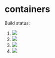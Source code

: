 # containers

Build status:

1. [![](https://github.com/ohorban/containers_p/workflows/tests-fibonacci/badge.svg)](https://github.com/ohorban/containers_p/actions?query=workflow%3Atests-fibonacci)
1. [![](https://github.com/ohorban/containers_p/workflows/tests-range/badge.svg)](https://github.com/ohorban/containers_p/actions?query=workflow%3Atests-range)
1. [![](https://github.com/ohorban/containers_p/workflows/tests-BST/badge.svg)](https://github.com/ohorban/containers_p/actions?query=workflow%3Atests-BST)
1. [![](https://github.com/ohorban/containers_p/workflows/tests-binarytree/badge.svg)](https://github.com/ohorban/containers_p/actions?query=workflow%3Atests-binarytree)
